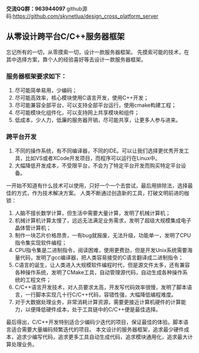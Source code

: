 **交流QQ群：963944097**
github源码:https://github.com/skynetlua/design_cross_platform_server

## 从零设计跨平台C/C++服务器框架

忘记所有的一切，从零摸索一切，设计一款服务器框架。
先摸索可能的技术，在其中选择方案，靠个人的经验喜好等去设计一款服务器框架。
### 服务器框架要求如下：
1. 尽可能简单易用，少编码；
2. 尽可能高效率，核心模块使用C语言开发，使用C++开发；
3. 尽可能兼容全部平台，可以支持全部平台运行，使用cmake构建工程；
4. 尽可能模块化组件化，可以支持网上共享模块和组件；
5. 低成本，少人力，低廉的服务器开销，尽可能共享，让更多人参与进来。

### 跨平台开发
1. 不同的操作系统，有不同编译器，不同的IDE。可以让我们选择更优秀开发工具，比如VS或者XCode开发项目，而程序可以运行在Linux中。
2. 大幅降低开发成本，不受限平台，不会为了特定平台开发而购买特定平台设备。

一开始不知道有什么技术可以使用，只好一个一个去尝试，最后用排除法，选择最佳的方式，作为技术解决方案。
人类不断通过创造新的工具，打破文明前进的枷锁：
1. 人脑不擅长数学计算，但生活中需要大量计算，发明了机械计算机；
2. 机械计算机计算太慢了，远远无法满足业务需求，发明了超级大规模集成电子晶体管计算机；
3. 制作一块芯片价格昂贵，一有bug就报废，无法升级，功能单一，发明了CPU指令集实现软件编程；
4. CPU指令集是二进制指令，阅读困难，使用更费劲，但是开发Unix系统需要海量代码，发明了gcc编译器，把人类容易接受的C语言翻译成二进制指令；
5. C语言的诞生，让人类进入大规模软件编程时代，但是源文件太多，还有兼容各种操作系统，发明了CMake工具，自动管理源代码，自动生成各种操作系统的工程文件；
6. C/C++语言开发技术，对人员要求太高，开发写代码效率很慢，发明了脚本语言，一行脚本实现几十行C/C++代码，容错性强，大幅降低编程难度。
7. 对于大数据处理业务，非常消耗计算资源，需要更接近计算机硬件的计算能力，以便降低硬件成本，处于工具链中的C/C++便是最佳选择。
  
最后得出，C/C++开发特别适合少编码少迭代的项目，保证最佳的体验。脚本语言适合需要大量编码频繁迭代的项目。
本文设计的服务器框架，追求最少硬件成本，追求少编写代码，追求更多工具自动生成代码，追求模块通用化，追求最大计算处理业务。
